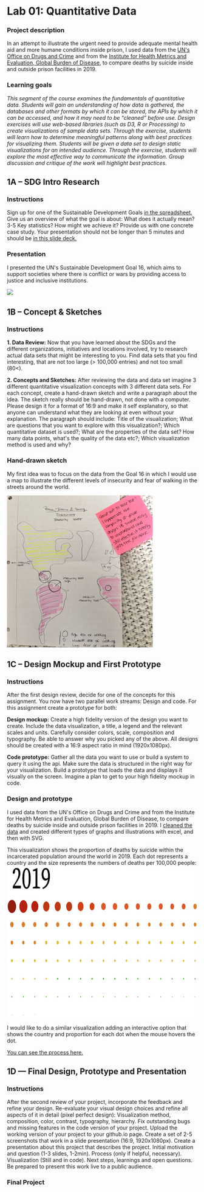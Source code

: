 
# Lab 01: Quantitative Data

### Project description
In an attempt to illustrate the urgent need to provide adequate mental health aid and more humane conditions inside prison, I used data from the <a href="https://dataunodc.un.org/dp-prisons-persons-held">UN's Office on Drugs and Crime</a> and from the <a href="https://ourworldindata.org/suicide#800-000-people-die-from-suicide-every-year">Institute for Health Metrics and Evaluation, Global Burden of Disease</a>, to compare deaths by suicide inside and outside prison facilities in 2019.

### Learning goals
<i>This segment of the course examines the fundamentals of quantitative data. Students will gain an
understanding of how data is gathered, the databases and other formats by which it can be stored,
the APIs by which it can be accessed, and how it may need to be “cleaned” before use. Design
exercises will use web-based libraries (such as D3, R or Processing) to create visualizations of sample
data sets. Through the exercise, students will learn how to determine meaningful patterns along with
best practices for visualizing them. Students will be given a data set to design static visualizations for
an intended audience. Through the exercise, students will explore the most effective way to
communicate the information. Group discussion and critique of the work will highlight best practices. </i>

## 1A – SDG Intro Research
### Instructions
Sign up for one of the Sustainable Development Goals <a href="https://docs.google.com/spreadsheets/d/10cj3CWiGuwZfWTllv0k6j37ZS63NS3ru0DV35oe0in0/edit#gid=526910931">in the spreadsheet.</a> Give us an overview of what the goal is about: What does it actually mean? 3-5 Key statistics? How might we achieve it? Provide us with one concrete case study. Your presentation should not be longer than 5 minutes and should be <a href="https://docs.google.com/presentation/d/1zQHVrOapd5NiZWMIuW9yzjX-Jn1iG8ourvFD3ePObHQ/edit#slide=id.g1493215f871_0_0">in this slide deck.</a>

### Presentation
I presented the UN's Sustainable Development Goal 16, which aims to support societies where there is conflict or wars by providing access to justice and inclusive institutions.

<img src="https://github.com/ibonnet/majorstudio1/blob/a2949b810194ac338f508d540dc2145a2d0ae810/Lab01/1A%E2%80%93SDGIntroResearch/1A-Goal16.png" height="300">

## 1B – Concept & Sketches
### Instructions
<b>1. Data Review:</b>
Now that you have learned about the SDGs and the different organizations, initiatives and locations involved, try to research actual data sets that might be interesting to you. Find data sets that you find interesting, that are not too large (> 100,000 entries) and not too small (80<).

<b>2. Concepts and Sketches:</b>
After reviewing the data and data set imagine 3 different quantitative visualization concepts with 3 different data sets. For each concept, create a hand-drawn sketch and write a paragraph about the idea. The sketch really should be hand-drawn, not done with a computer. Please design it for a format of 16:9 and make it self explanatory, so that anyone can understand what they are looking at even without your explanation.
The paragraph should include: Title of the visualization; What are questions that you want to explore with this visualization?; Which quantitative dataset is used?; What are the properties of the data set? How many data points, what's the quality of the data etc?; Which visualization method is used and why?

### Hand-drawn sketch
My first idea was to focus on the data from the Goal 16 in which I would use a map to illustrate the different levels of insecurity and fear of walking in the streets around the world.

<img src="https://github.com/ibonnet/majorstudio1/blob/ec7c450b9235ed1a61b0f7ee5a15523ce72007fb/images-1B/1B-Concept%20and%20sketches.jpg" height="400">

## 1C – Design Mockup and First Prototype
### Instructions
After the first design review, decide for one of the concepts for this assignment. You now have two parallel work streams: Design and code. For this assignment create a prototype for both:

<b>Design mockup:</b> Create a high fidelity version of the design you want to create. Include the data visualization, a title, a legend and the relevant scales and units. Carefully consider colors, scale, composition and typography. Be able to answer why you picked any of the above. All designs should be created with a 16:9 aspect ratio in mind (1920x1080px).

<b>Code prototype:</b> Gather all the data you want to use or build a system to query it using the api. Make sure the data is structured in the right way for your visualization. Build a prototype that loads the data and displays it visually on the screen. Imagine a plan to get to your high fidelity mockup in code.

### Design and prototype
I used data from the UN's Office on Drugs and Crime and from the Institute for Health Metrics and Evaluation, Global Burden of Disease, to compare deaths by suicide inside and outside prison facilities in 2019. I <a href="https://github.com/ibonnet/majorstudio1/tree/main/Lab01/metadata">cleaned the data</a> and created different types of graphs and illustrations with excel, and then with SVG. 

This visualization shows the proportion of deaths by suicide within the incarcerated population around the world in 2019. Each dot represents a country and the size represents the numbers of deaths per 100,000 people:
<img src="https://github.com/ibonnet/majorstudio1/blob/82693318d0e7ea184f77bf4498f236c33180fba8/images-1B/svg-deaths-by-suicide-in-the-world.png" height="400">

I would like to do a similar visualization adding an interactive option that shows the country and proportion for each dot when the mouse hovers the dot.

<a href="https://github.com/ibonnet/majorstudio1/tree/main/Lab01/1C%20%E2%80%93Design%20Mockup%20and%20First%20Prototype">You can see the process here.</a>

## 1D — Final Design, Prototype and Presentation
### Instructions
After the second review of your project, incorporate the feedback and refine your design. Re-evaluate your visual design choices and refine all aspects of it in detail (pixel perfect design): Visualization method, composition, color, contrast, typography, hierarchy. Fix outstanding bugs and missing features in the code version of your project. Upload the working version of your project to your github.io page. Create a set of 2-5 screenshots that work in a slide presentation (16:9, 1920x1080px). Create a presentation about this project that describes the project. Initial motivation and question (1-3 slides, 1-2min). Process (only if helpful, necessary). Visualization (Still and in code). Next steps, learnings and open questions. Be prepared to present this work live to a public audience.

### Final Project
